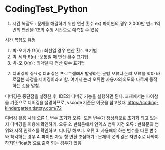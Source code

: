 # CodingTest_Python
1. 시간 복잡도
: 문제를 해결하기 위한 연산 횟수
ex) 파이썬의 경우 2,000만 번~ 1억 번의 연산을 1초의 수행 시간으로 예측할 수 있음

시간 복잡도 유형
 1) 빅-오메가 Ω(n) : 최선일 경우 연산 횟수 표기법
 2) 빅-세타 θ(n) : 보통일 때 연산 횟수 표기법
 3) 빅-오 O(n) : 최악일 때 연산 횟수 표기법

 2. 디버깅의 중요성
디버깅은 프로그램에서 발생하는 문법 오류나 논리 오류를 찾아 바로잡는 과정을 디버깅이라고 함.
여기서 논리 오류란 사용자의 의도와 다르게 동작하는 것을 말함.

디버깅은 중단점을 설정한 후, IDE의 디버깅 기능을 실행하면 된다.
교재에서는 파이참을 기준으로 디버깅을 설명하므로,
vscode 기준은 이곳을 참고했다.
https://coding-kindergarten.tistory.com/72

디버깅 활용 사례
오류 1. 변수 초기화 오류
: 모든 변수가 정상적으로 초기화 되고 있는지 디버깅을 이용해 확인하기.
오류 2. 반복문에서 인덱스 범위 지정 오류
: 반복문의 범위와 시작 인덱스를 확인하고, 디버깅 해보기.
오류 3. 사용해야 하는 변수를 다른 변수와 착각하는 경우
4. 파이썬 자동 형 변환 조심하기
: 문제의 몫의 값은 자연수로 나와야 하지만 float형 으로 출력 되는 경우가 있음.